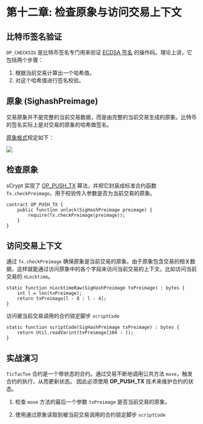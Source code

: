 # 第十二章: 检查原象与访问交易上下文

## 比特币签名验证

`OP_CHECKSIG` 是比特币签名专门用来验证 [ECDSA 签名](https://en.wikipedia.org/wiki/Elliptic_Curve_Digital_Signature_Algorithm) 的操作码。理论上讲，它包括两个步骤：

1. 根据当前交易计算出一个哈希值。
2. 对这个哈希值进行签名校验。

## 原象 (SighashPreimage)

交易原象并不是完整的当前交易数据，而是由完整的当前交易生成的原象。比特币的签名实际上是对交易的原象的哈希做签名。

[原象格式](https://github.com/bitcoin-sv/bitcoin-sv/blob/master/doc/abc/replay-protected-sighash.md#digest-algorithm)规定如下：

![](https://img-blog.csdnimg.cn/20200712222718698.png?x-oss-process=image/watermark,type_ZmFuZ3poZW5naGVpdGk,shadow_10,text_aHR0cHM6Ly9ibG9nLmNzZG4ubmV0L2ZyZWVkb21oZXJv,size_16,color_FFFFFF,t_70#pic_center)

## 检查原象
sCrypt 实现了 [OP_PUSH_TX](https://blog.csdn.net/freedomhero/article/details/107306604?spm=1001.2014.3001.5501) 算法，并把它封装成标准合约函数 `Tx.checkPreimage`，用于校验传入参数是否为当前交易的原象。

```solidity
contract OP_PUSH_TX {
    public function unlock(SigHashPreimage preimage) { 
        require(Tx.checkPreimage(preimage));
    }
}
```


## 访问交易上下文

通过 `Tx.checkPreimage` 确保原象是当前交易的原象。由于原象包含交易的相关数据，这样就能通过访问原象中的各个字段来访问当前交易的上下文，比如访问当前交易的 `nLocktime`。

```solidity
static function nLocktimeRaw(SigHashPreimage txPreimage) : bytes {
    int l = len(txPreimage);
    return txPreimage[l - 8 : l - 4];
}

```

访问被当前交易调用的合约锁定脚步 `scriptCode`

```solidity
static function scriptCode(SigHashPreimage txPreimage) : bytes {
    return Util.readVarint(txPreimage[104 : ]);
}

```


## 实战演习

`TicTacToe` 合约是一个带状态的合约。通过交易不断地调用公共方法 `move`，触发合约的执行，从而更新状态。
因此必须使用 **OP_PUSH_TX** 技术来维护合约的状态。

1. 检查 `move` 方法的最后一个参数 `txPreimage` 是否当前交易的原象。

2. 使用通过原象读取到被当前交易调用的合约锁定脚步 `scriptCode`

